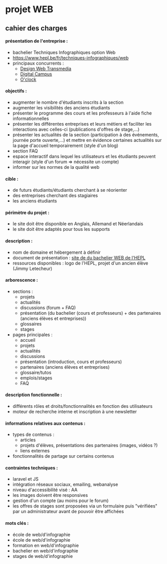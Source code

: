 # projet WEB

## cahier des charges

#### présentation de l'entreprise :

- bachelier Techniques Infographiques option Web
- https://www.hepl.be/fr/techniques-infographiques/web
- principaux concurrents :
  - [Design Web Transmedia](http://dwm.re/)
  - [Digital Campus](https://www.digital-campus.fr/vie-etudiante/actualites/ecole-web)
  - [O'clock](https://oclock.io/)

#### objectifs :

- augmenter le nombre d'étudiants inscrits à la section
- augmenter les visibilités des anciens étudiants
- présenter le programme des cours et les professeurs à l'aide fiche informationnelles
- présenter les différentes entreprises et leurs métiers et faciliter les interactions avec celles-ci (publications d'offres de stage,...)
- présenter les actualités de la section (participation à des événements, journée porte ouverte,...) et mettre en évidence certaines actualités sur la page d'accueil temporairement (style d'un blog)
- section FAQ
- espace interactif dans lequel les utilisateurs et les étudiants peuvent interagir (style d'un forum => nécessite un compte)
- informer sur les normes de la qualité web

#### cible :

- de futurs étudiants/étudiants cherchant à se réorienter
- des entreprises cherchant des stagiaires
- les anciens étudiants 

#### périmètre du projet :

- le site doit être disponible en Anglais, Allemand et Néerlandais
- le site doit être adaptés pour tous les supports

#### description :

- nom de domaine et hébergement à définir
- document de présentation : [site de du bachelier WEB de l'HEPL](https://www.hepl.be/fr/techniques-infographiques/web)
- ressources disponibles : logo de l'HEPL,  projet d'un ancien élève (Jimmy Letecheur)

#### arborescence :

- sections :
  - projets
  - actualités
  - discussions (forum + FAQ)
  - présentation (du bachelier (cours et professeurs) + des partenaires (anciens élèves et entreprises))
  - glossaires
  - stages
- pages principales :
  - accueil
  - projets
  - actualités
  - discussions
  - présentation (introduction, cours et professeurs)
  - partenaires (anciens élèves et entreprises)
  - glossaire/tutos
  - emplois/stages
  - FAQ

#### description fonctionnelle :

- différents rôles et droits/fonctionnalités en fonction des utilisateurs
- moteur de recherche interne et inscription à une newsletter

#### informations relatives aux contenus :

- types de contenus :
  - articles
  - projets d'élèves, présentations des partenaires (images, vidéos ?)
  - liens externes
- fonctionnalités de partage sur certains contenus

#### contraintes techniques :

- laravel et JS
- intégration réseaux sociaux, emailing, webanalyse
- niveau d'accessibilité visé : AA
- les images doivent être responsives
- gestion d'un compte (au moins pour le forum)
- les offres de stages sont proposées via un formulaire puis "vérifiées" par un administrateur avant de pouvoir être affichées

#### mots clés :

- école de web/d'infographie
- école de web/d'infographie
- formation en web/d'infographie
- bachelier en web/d'infographie
- stages de web/d'infographie